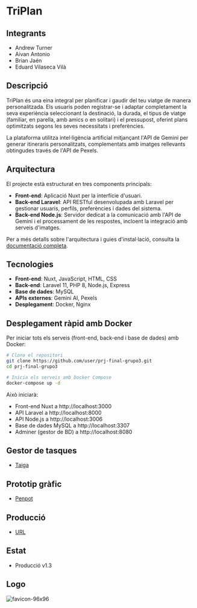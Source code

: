 # TriPlan

## Integrants
- Andrew Turner
- Aivan Antonio
- Brian Jaén
- Eduard Vilaseca Vilà

## Descripció
TriPlan és una eina integral per planificar i gaudir del teu viatge de manera personalitzada. Els usuaris poden registrar-se i adaptar completament la seva experiència seleccionant la destinació, la durada, el tipus de viatge (familiar, en parella, amb amics o en solitari) i el pressupost, oferint plans optimitzats segons les seves necessitats i preferències.

La plataforma utilitza intel·ligència artificial mitjançant l'API de Gemini per generar itineraris personalitzats, complementats amb imatges rellevants obtingudes través de l'API de Pexels.

## Arquitectura
El projecte està estructurat en tres components principals:
- **Front-end**: Aplicació Nuxt per la interfície d'usuari.
- **Back-end Laravel**: API RESTful desenvolupada amb Laravel per gestionar usuaris, perfils, preferències i dades del sistema.
- **Back-end Node.js**: Servidor dedicat a la comunicació amb l'API de Gemini i el processament de les respostes, incloent la integració amb serveis d'imatges.

Per a més detalls sobre l'arquitectura i guies d'instal·lació, consulta la [documentació completa](./doc/README.md).

## Tecnologies
- **Front-end**: Nuxt, JavaScript, HTML, CSS
- **Back-end**: Laravel 11, PHP 8, Node.js, Express
- **Base de dades**: MySQL
- **APIs externes**: Gemini AI, Pexels
- **Desplegament**: Docker, Nginx

## Desplegament ràpid amb Docker
Per iniciar tots els serveis (front-end, back-end i base de dades) amb Docker:

```bash
# Clona el repositori
git clone https://github.com/user/prj-final-grupo3.git
cd prj-final-grupo3

# Inicia els serveis amb Docker Compose
docker-compose up -d
```

Això iniciarà:
- Front-end Nuxt a http://localhost:3000
- API Laravel a http://localhost:8000
- API Node.js a http://localhost:3006
- Base de dades MySQL a http://localhost:3307
- Adminer (gestor de BD) a http://localhost:8080

## Gestor de tasques
- [Taiga](https://tree.taiga.io/project/eduardv1-projecte-final/timeline)

## Prototip gràfic
- [Penpot](https://design.penpot.app/#/view/96c4bd8e-df43-800f-8005-9d45f12c808b?page-id=4f46a787-64aa-806f-8005-9d4687b1f6b8&section=interactions&index=0)

## Producció
- [URL](https://triplan.cat)

## Estat
- Producció v1.3

## Logo
![favicon-96x96](https://github.com/user-attachments/assets/f5ef9263-b3cc-463c-b600-3c474d4ad8b5)
